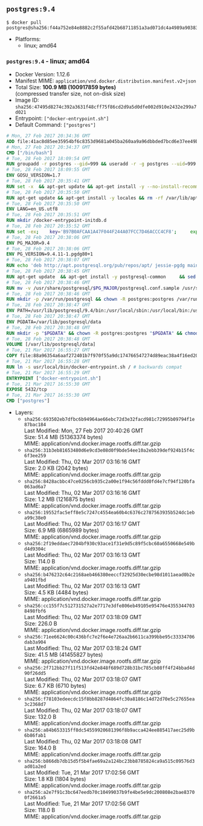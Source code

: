 ## `postgres:9.4`

```console
$ docker pull postgres@sha256:f44a752e84e8882c2f55afd42b68711851a3ad071dc4a4989a90383bdcfbdcfb
```

-	Platforms:
	-	linux; amd64

### `postgres:9.4` - linux; amd64

-	Docker Version: 1.12.6
-	Manifest MIME: `application/vnd.docker.distribution.manifest.v2+json`
-	Total Size: **100.9 MB (100917859 bytes)**  
	(compressed transfer size, not on-disk size)
-	Image ID: `sha256:47495d8274c392a3631f48cff75f86cd2d9a5d0dfe002d910e2432e299a7d021`
-	Entrypoint: `["docker-entrypoint.sh"]`
-	Default Command: `["postgres"]`

```dockerfile
# Mon, 27 Feb 2017 20:34:36 GMT
ADD file:41ac8d85ee35954bf6c8353d9681a045ba260aa9a96dbbded7bcd6e37ee49bea in / 
# Mon, 27 Feb 2017 20:34:37 GMT
CMD ["/bin/bash"]
# Tue, 28 Feb 2017 18:09:54 GMT
RUN groupadd -r postgres --gid=999 && useradd -r -g postgres --uid=999 postgres
# Tue, 28 Feb 2017 18:09:55 GMT
ENV GOSU_VERSION=1.7
# Tue, 28 Feb 2017 20:35:41 GMT
RUN set -x 	&& apt-get update && apt-get install -y --no-install-recommends ca-certificates wget && rm -rf /var/lib/apt/lists/* 	&& wget -O /usr/local/bin/gosu "https://github.com/tianon/gosu/releases/download/$GOSU_VERSION/gosu-$(dpkg --print-architecture)" 	&& wget -O /usr/local/bin/gosu.asc "https://github.com/tianon/gosu/releases/download/$GOSU_VERSION/gosu-$(dpkg --print-architecture).asc" 	&& export GNUPGHOME="$(mktemp -d)" 	&& gpg --keyserver ha.pool.sks-keyservers.net --recv-keys B42F6819007F00F88E364FD4036A9C25BF357DD4 	&& gpg --batch --verify /usr/local/bin/gosu.asc /usr/local/bin/gosu 	&& rm -r "$GNUPGHOME" /usr/local/bin/gosu.asc 	&& chmod +x /usr/local/bin/gosu 	&& gosu nobody true 	&& apt-get purge -y --auto-remove ca-certificates wget
# Tue, 28 Feb 2017 20:35:50 GMT
RUN apt-get update && apt-get install -y locales && rm -rf /var/lib/apt/lists/* 	&& localedef -i en_US -c -f UTF-8 -A /usr/share/locale/locale.alias en_US.UTF-8
# Tue, 28 Feb 2017 20:35:50 GMT
ENV LANG=en_US.utf8
# Tue, 28 Feb 2017 20:35:51 GMT
RUN mkdir /docker-entrypoint-initdb.d
# Tue, 28 Feb 2017 20:35:52 GMT
RUN set -ex; 	key='B97B0AFCAA1A47F044F244A07FCC7D46ACCC4CF8'; 	export GNUPGHOME="$(mktemp -d)"; 	gpg --keyserver ha.pool.sks-keyservers.net --recv-keys "$key"; 	gpg --export "$key" > /etc/apt/trusted.gpg.d/postgres.gpg; 	rm -r "$GNUPGHOME"; 	apt-key list
# Tue, 28 Feb 2017 20:38:06 GMT
ENV PG_MAJOR=9.4
# Tue, 28 Feb 2017 20:38:06 GMT
ENV PG_VERSION=9.4.11-1.pgdg80+1
# Tue, 28 Feb 2017 20:38:07 GMT
RUN echo 'deb http://apt.postgresql.org/pub/repos/apt/ jessie-pgdg main' $PG_MAJOR > /etc/apt/sources.list.d/pgdg.list
# Tue, 28 Feb 2017 20:38:45 GMT
RUN apt-get update 	&& apt-get install -y postgresql-common 	&& sed -ri 's/#(create_main_cluster) .*$/\1 = false/' /etc/postgresql-common/createcluster.conf 	&& apt-get install -y 		postgresql-$PG_MAJOR=$PG_VERSION 		postgresql-contrib-$PG_MAJOR=$PG_VERSION 	&& rm -rf /var/lib/apt/lists/*
# Tue, 28 Feb 2017 20:38:46 GMT
RUN mv -v /usr/share/postgresql/$PG_MAJOR/postgresql.conf.sample /usr/share/postgresql/ 	&& ln -sv ../postgresql.conf.sample /usr/share/postgresql/$PG_MAJOR/ 	&& sed -ri "s!^#?(listen_addresses)\s*=\s*\S+.*!\1 = '*'!" /usr/share/postgresql/postgresql.conf.sample
# Tue, 28 Feb 2017 20:38:46 GMT
RUN mkdir -p /var/run/postgresql && chown -R postgres:postgres /var/run/postgresql && chmod g+s /var/run/postgresql
# Tue, 28 Feb 2017 20:38:47 GMT
ENV PATH=/usr/lib/postgresql/9.4/bin:/usr/local/sbin:/usr/local/bin:/usr/sbin:/usr/bin:/sbin:/bin
# Tue, 28 Feb 2017 20:38:47 GMT
ENV PGDATA=/var/lib/postgresql/data
# Tue, 28 Feb 2017 20:38:48 GMT
RUN mkdir -p "$PGDATA" && chown -R postgres:postgres "$PGDATA" && chmod 777 "$PGDATA" # this 777 will be replaced by 700 at runtime (allows semi-arbitrary "--user" values)
# Tue, 28 Feb 2017 20:38:48 GMT
VOLUME [/var/lib/postgresql/data]
# Tue, 21 Mar 2017 16:55:27 GMT
COPY file:88a96354a6aaf272401b7f970f55a9dc174766547274d89eac38a4f16ed20c56 in /usr/local/bin/ 
# Tue, 21 Mar 2017 16:55:28 GMT
RUN ln -s usr/local/bin/docker-entrypoint.sh / # backwards compat
# Tue, 21 Mar 2017 16:55:29 GMT
ENTRYPOINT ["docker-entrypoint.sh"]
# Tue, 21 Mar 2017 16:55:30 GMT
EXPOSE 5432/tcp
# Tue, 21 Mar 2017 16:55:30 GMT
CMD ["postgres"]
```

-	Layers:
	-	`sha256:693502eb7dfbc6b94964ae66ebc72d3e32facd981c72995b09794f1e87bac184`  
		Last Modified: Mon, 27 Feb 2017 20:40:26 GMT  
		Size: 51.4 MB (51363374 bytes)  
		MIME: application/vnd.docker.image.rootfs.diff.tar.gzip
	-	`sha256:31b3eb81653480d6e9cd3e08d0f9bde54ee10a2ebb39def924b15f4c6f3ee259`  
		Last Modified: Thu, 02 Mar 2017 03:16:16 GMT  
		Size: 2.0 KB (2042 bytes)  
		MIME: application/vnd.docker.image.rootfs.diff.tar.gzip
	-	`sha256:8428acbbc47ce0256cb935c2a00e1f94c56fddd0fd4e7cf94f120bfa063ad6a7`  
		Last Modified: Thu, 02 Mar 2017 03:16:16 GMT  
		Size: 1.2 MB (1216875 bytes)  
		MIME: application/vnd.docker.image.rootfs.diff.tar.gzip
	-	`sha256:19552fac5eff8e5c7247c4554ea60b4c6376c2787563935b524dc1eba99c38e0`  
		Last Modified: Thu, 02 Mar 2017 03:16:17 GMT  
		Size: 6.9 MB (6865989 bytes)  
		MIME: application/vnd.docker.image.rootfs.diff.tar.gzip
	-	`sha256:2f19eddaec7204bf930c93ace1f31e9d5c89f5cbc60a6550668e549bd4d9304c`  
		Last Modified: Thu, 02 Mar 2017 03:16:13 GMT  
		Size: 114.0 B  
		MIME: application/vnd.docker.image.rootfs.diff.tar.gzip
	-	`sha256:b476232c64c2168aeb466380eeccf32925d30ecbe98d1011aead0b2ea9401fbd`  
		Last Modified: Thu, 02 Mar 2017 03:16:13 GMT  
		Size: 4.5 KB (4484 bytes)  
		MIME: application/vnd.docker.image.rootfs.diff.tar.gzip
	-	`sha256:cc155f7c512731527a2e7717e3dfe806eb49105e95476e43553447038498fbf6`  
		Last Modified: Thu, 02 Mar 2017 03:18:09 GMT  
		Size: 226.0 B  
		MIME: application/vnd.docker.image.rootfs.diff.tar.gzip
	-	`sha256:71ee6624c00c436bfc7e2f6e4e726aa2b6611ca399bbe95c33334706dab3a904`  
		Last Modified: Thu, 02 Mar 2017 03:18:24 GMT  
		Size: 41.5 MB (41455827 bytes)  
		MIME: application/vnd.docker.image.rootfs.diff.tar.gzip
	-	`sha256:2f712bb27f11f513fd42e848f689d728b31bc785cb08ff4f24bbad4d90f26dd5`  
		Last Modified: Thu, 02 Mar 2017 03:18:07 GMT  
		Size: 6.7 KB (6710 bytes)  
		MIME: application/vnd.docker.image.rootfs.diff.tar.gzip
	-	`sha256:f78103edeecdc15f8bb8287d4864fc30a8186c14d72d70e5c27655ea3c2368d7`  
		Last Modified: Thu, 02 Mar 2017 03:18:07 GMT  
		Size: 132.0 B  
		MIME: application/vnd.docker.image.rootfs.diff.tar.gzip
	-	`sha256:a84b653315ff8dc54559920681396f8b9acca424ee885417aec25d9b6b86fab1`  
		Last Modified: Thu, 02 Mar 2017 03:18:08 GMT  
		Size: 164.0 B  
		MIME: application/vnd.docker.image.rootfs.diff.tar.gzip
	-	`sha256:b866db7db15d5f5b4fae69a2a124bc23bb8785824ca9a515c09576d3ad01a2ed`  
		Last Modified: Tue, 21 Mar 2017 17:02:56 GMT  
		Size: 1.8 KB (1804 bytes)  
		MIME: application/vnd.docker.image.rootfs.diff.tar.gzip
	-	`sha256:a2e7f91c3bc647eedb70c10499037b9fe4be5e9dc200808e2bae83700f2661a5`  
		Last Modified: Tue, 21 Mar 2017 17:02:56 GMT  
		Size: 118.0 B  
		MIME: application/vnd.docker.image.rootfs.diff.tar.gzip
